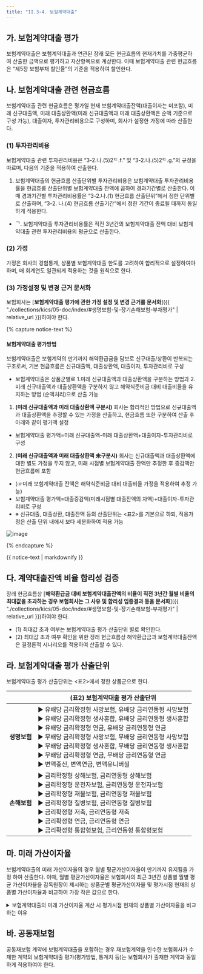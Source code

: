 ```yaml
---
title: "II.3-4. 보험계약대출"
---
```

## 가. 보험계약대출 평가
보험계약대출은 보험계약대출과 연관된 장래 모든 현금흐름의 현재가치를 가중평균하여 산출한 금액으로 평가하고 자산항목으로 계상한다. 이때 보험계약대출 관련 현금흐름은 “제5장 보험부채 할인율”의 기준을 적용하여 할인한다.
## 나. 보험계약대출 관련 현금흐름
보험계약대출 관련 현금흐름은 평가일 현재 보험계약대출잔액(대출이자는 미포함), 미래 신규대출액, 미래 대출상환액(미래 신규대출액과 미래 대출상환액은 순액 기준으로 구성 가능), 대출이자, 투자관리비용으로 구성하며, 회사가 설정한 가정에 따라 산출한다.
### (1) 투자관리비용
보험계약대출 관련 투자관리비용은 “3-2.나.(5)2ᄃ.f.” 및 “3-2.나.(5)2ᄃ.g.”의 규정을 따르며, 다음의 기준을 적용하여 산출한다.
1. 보험계약대출의 현금흐름 산출단위별 투자관리비용은 보험계약대출 투자관리비용률을 현금흐름 산출단위별 보험계약대출 잔액에 곱하여 경과기간별로 산출한다. 이때 경과기간별 투자관리비용률은 “3-2.나.(1) 현금흐름 산출단위”에서 정한 단위별로 산출하며, “3-2. 나.(4) 현금흐름 산출기간”에서 정한 기간이 종료될 때까지 동일하게 적용한다.
- ᄀ. 보험계약대출 투자관리비용률은 직전 3년간의 보험계약대출 잔액 대비 보험계약대출 관련 투자관리비용의 평균으로 산출한다.

### (2) 가정
가정은 회사의 경험통계, 상품별 보험계약대출 한도를 고려하여 합리적으로 설정하여야 하며, 매 회계연도 일관되게 적용하는 것을 원칙으로 한다.
### (3) 가정설정 및 변경 근거 문서화
보험회사는 [**보험계약대출 평가에 관한 가정 설정 및 변경 근거를 문서화**]({{ "./collections/kics/05-doc/index/#생명보험-및-장기손해보험-부채평가" | relative_url }})하여야 한다.

{% capture notice-text %}
#### 보험계약대출 평가방법
보험계약대출은 보험계약의 만기까지 해약환급금을 담보로 신규대출/상환이 반복되는 구조로써, 기본 현금흐름은 신규대출액, 대출상환액, 대출이자, 투자관리비로 구성
- 보험계약대출은 상품군별로 1.미래 신규대출액과 대출상환액을 구분하는 방법과 2.미래 신규대출액과 대출상환액을 구분하지 않고 해약식준비금 대비 대출비율을 유지하는 방법 (순액처리)으로 산출 가능

1. **(미래 신규대출액과 미래 대출상환액 구분시)** 회사는 합리적인 방법으로 신규대출액과 대출상환액을 추정할 수 있는 가정을 산출하고, 현금흐름 또한 구분하여 산출 후 아래와 같이 평가액 설정
- 보험계약대출 평가액=미래 신규대출액-미래 대출상환액+대출이자-투자관리비로 구성
2. **(미래 신규대출액과 미래 대출상환액 未구분시)** 회사는 신규대출액과 대출상환액에 대한 별도 가정을 두지 않고, 미래 시점별 보험계약대출 잔액만 추정한 후 증감액만 현금흐름에 포함
- (☞미래 보험계약대출 잔액은 해약식준비금 대비 대출비율 가정을 적용하여 추정 가능)
- 보험계약대출 평가액=대출증감액(미래시점별 대출잔액의 차액)+대출이자-투자관리비로 구성
- ※ 신규대출, 대출상환, 대출잔액 등의 산출단위는 <표2>를 기본으로 하되, 적용가정은 산출 단위 내에서 보다 세분화하여 적용 가능

![image](https://user-images.githubusercontent.com/67420397/236666258-cc5da11a-07b6-4bf6-a7bc-3af57793893e.png)


{% endcapture %}
<div class="notice">{{ notice-text | markdownify }}</div>

## 다. 계약대출잔액 비율 합리성 검증
장래 현금흐름상 [**해약환급금 대비 보험계약대출잔액의 비율이 직전 3년간 월별 비율의 최대값을 초과하는 경우 보험회사는 그 사유 및 합리성 입증결과 등을 문서화**]({{ "./collections/kics/05-doc/index/#생명보험-및-장기손해보험-부채평가" | relative_url }})하여야 한다.
- (1) 최대값 초과 여부는 보험계약대출 평가 산출단위 별로 확인한다.
- (2) 최대값 초과 여부 확인을 위한 장래 현금흐름상 해약환급금과 보험계약대출잔액은 결정론적 시나리오를 적용하여 산출할 수 있다.

## 라. 보험계약대출 평가 산출단위
보험계약대출 평가 산출단위는 <표2>에서 정한 상품군으로 한다.

|  | **(표2) 보험계약대출 평가 산출단위** |
|---|---|
| **생명보험** | ▶ 유배당 금리확정형 사망보험, 유배당 금리연동형 사망보험 <br>▶ 유배당 금리확정형 생사혼합, 유배당 금리연동형 생사혼합 <br>▶ 유배당 금리확정형 연금, 유배당 금리연동형 연금 <br>▶ 무배당 금리확정형 사망보험, 무배당 금리연동형 사망보험 <br>▶ 무배당 금리확정형 생사혼합, 무배당 금리연동형 생사혼합 <br>▶ 무배당 금리확정형 연금, 무배당 금리연동형 연금 <br>▶ 변액종신, 변액연금, 변액유니버셜 |
| **손해보험** | ▶ 금리확정형 상해보험, 금리연동형 상해보험 <br>▶ 금리확정형 운전자보험, 금리연동형 운전자보험 <br>▶ 금리확정형 재물보험, 금리연동형 재물보험 <br>▶ 금리확정형 질병보험, 금리연동형 질병보험 <br>▶ 금리확정형 저축, 금리연동형 저축 <br>▶ 금리확정형 연금, 금리연동형 연금 <br>▶ 금리확정형 통합형보험, 금리연동형 통합형보험 |



## 마. 미래 가산이자율
보험계약대출의 미래 가산이자율의 경우 월별 평균가산이자율이 만기까지 유지됨을 가정 하여 산출한다. 이때, 월별 평균가산이자율은 보험회사의 최근 3년간 상품별 월별 평균 가산이자율을 감독원장이 제시하는 상품군별 평균가산이자율 및 평가시점 현재의 상품별 가산이자율과 비교하여 가장 작은 값으로 한다.

<details>
  <summary>보험계약대출의 미래 가산이자율 계산 시 평가시점 현재의 상품별 가산이자율을 비교하는 이유</summary>
  <div markdown="1">
  {% capture notice-1 %}
보험계약대출의 미래 가산이자율로 과거 평균가산이자율만 고려할 경우, 평가시점의 가산 이자율이 급격히 하락할 경우 미래 발생할 이자수익을 적절히 추정하지 못할 우려
  {% endcapture %}
  <div class="notice">
    {{ notice-1 | markdownify }}
  </div>
  </div>
</details>

## 바. 공동재보험
공동재보험 계약에 보험계약대출을 포함하는 경우 재보험계약을 인수한 보험회사가 수재한 계약의 보험계약대출 평가(평가방법, 통계치 등)는 보험회사가 출재한 계약과 동일하게 적용하여야 한다.

